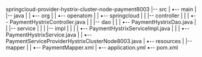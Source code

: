 springcloud-provider-hystrix-cluster-node-payment8003
|-- src
|   •-- main
|       |-- java
|       |   •-- org
|       |       •-- openatom
|       |           •-- springcloud
|       |               |-- controller
|       |               |   •-- PaymentHystrixController.java
|       |               |-- dao
|       |               |   •-- PaymentHystrixDao.java
|       |               |-- service
|       |               |   |-- impl
|       |               |   |   •-- PaymentHystrixServiceImpl.java
|       |               |   •-- PaymentHystrixService.java
|       |               •-- PaymentServiceProviderHystrixClusterNode8003.java
|       •-- resources
|           |-- mapper
|           |   •-- PaymentMapper.xml
|           •-- application.yml
•-- pom.xml